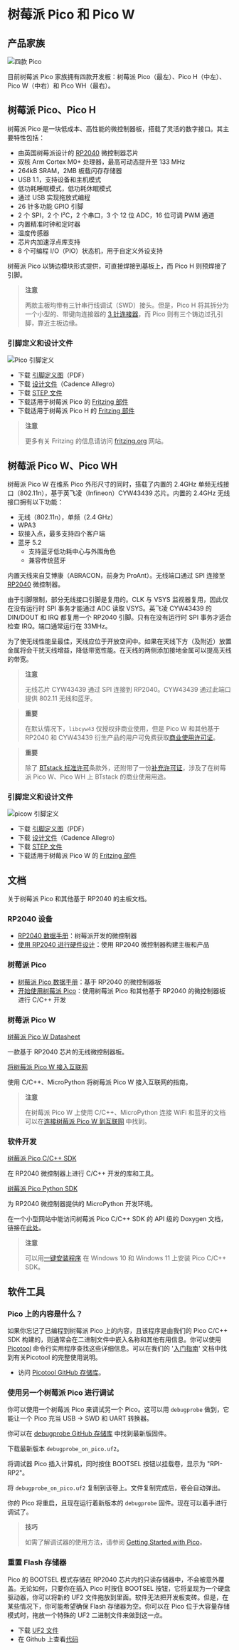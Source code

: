 # 树莓派 Pico 和 Pico W

## 产品家族

![四款 Pico](https://www.raspberrypi.com/documentation/microcontrollers/images/four_picos.jpg?hash=3f928dff64ab31c4f3b1caecf4fb83a4)

目前树莓派 Pico 家族拥有四款开发板：树莓派 Pico（最左）、Pico H（中左）、Pico W（中右）和 Pico WH（最右）。

## 树莓派 Pico、Pico H

树莓派 Pico 是一块低成本、高性能的微控制器板，搭载了灵活的数字接口。其主要特性包括：

* 由英国树莓派设计的 [RP2040](https://www.raspberrypi.com/documentation/microcontrollers/rp2040.html#welcome-to-rp2040) 微控制器芯片
* 双核 Arm Cortex M0+ 处理器，最高可动态提升至 133 MHz
* 264kB SRAM，2MB 板载闪存存储器
* USB 1.1，支持设备和主机模式
* 低功耗睡眠模式，低功耗休眠模式
* 通过 USB 实现拖放式编程
* 26 针多功能 GPIO 引脚
* 2 个 SPI，2 个 I²C，2 个串口，3 个 12 位 ADC，16 位可调 PWM 通道
* 内置精准时钟和定时器
* 温度传感器
* 芯片内加速浮点库支持
* 8 个可编程 I/O（PIO）状态机，用于自定义外设支持

树莓派 Pico 以铸边模块形式提供，可直接焊接到基板上，而 Pico H 则预焊接了引脚。

>**注意**
>
>两款主板均带有三针串行线调试（SWD）接头。但是，Pico H 将其拆分为一个小型的、带键向连接器的 [3 针连接器](https://datasheets.raspberrypi.com/debug/debug-connector-specification.pdf)，而 Pico 则有三个铸边过孔引脚，靠近主板边缘。 


### 引脚定义和设计文件

![Pico 引脚定义](https://www.raspberrypi.com/documentation/microcontrollers/images/pico-pinout.svg)

* 下载 [引脚定义图](https://datasheets.raspberrypi.com/pico/Pico-R3-A4-Pinout.pdf)（PDF）
* 下载 [设计文件](https://datasheets.raspberrypi.com/pico/RPi-Pico-R3-PUBLIC-20200119.zip)（Cadence Allegro）
* 下载 [STEP 文件](https://datasheets.raspberrypi.com/pico/Pico-R3-step.zip)
* 下载适用于树莓派 Pico 的 [Fritzing 部件](https://datasheets.raspberrypi.com/pico/Pico-R3-Fritzing.fzpz)
* 下载适用于树莓派 Pico H 的 [Fritzing 部件](https://datasheets.raspberrypi.com/pico/PicoH-Fritzing.fzpz)

>**注意**
>
>更多有关 Fritzing 的信息请访问 [fritzing.org](https://fritzing.org/) 网站。

## 树莓派 Pico W、Pico WH

树莓派 Pico W 在维系 Pico 外形尺寸的同时，搭载了内置的 2.4GHz 单频无线接口（802.11n），基于英飞凌（Infineon）CYW43439 芯片。内置的 2.4GHz 无线接口拥有以下功能：

- 无线（802.11n），单频（2.4 GHz）
- WPA3
- 软接入点，最多支持四个客户端
- 蓝牙 5.2
  - 支持蓝牙低功耗中心与外围角色
  - 兼容传统蓝牙

内置天线来自艾博康（ABRACON，前身为 ProAnt）。无线端口通过 SPI 连接至 [RP2040](https://www.raspberrypi.com/documentation/microcontrollers/rp2040.html#welcome-to-rp2040) 微控制器。

由于引脚限制，部分无线接口引脚是复用的。CLK 与 VSYS 监视器复用，因此仅在没有运行时 SPI 事务才能通过 ADC 读取 VSYS。英飞凌 CYW43439 的 DIN/DOUT 和 IRQ 都复用一个 RP2040 引脚。只有在没有运行时 SPI 事务才适合检查 IRQ。端口通常运行在 33MHz。

为了使无线性能呈最佳，天线应位于开放空间中。如果在天线下方（及附近）放置金属将会干扰天线增益，降低带宽性能。在天线的两侧添加接地金属可以提高天线的带宽。

>**注意**
>
>无线芯片 CYW43439 通过 SPI 连接到 RP2040。CYW43439 通过此端口提供 802.11 无线和蓝牙。 

>**重要**
>
>在默认情况下，`libcyw43` 仅授权非商业使用，但是 Pico W 和其他基于 RP2040 和 CYW43439 衍生产品的用户可免费获取[商业使用许可证](https://github.com/georgerobotics/cyw43-driver/blob/195dfcc10bb6f379e3dea45147590db2203d3c7b/LICENSE.RP)。 

>**重要**
>
> 除了 [BTstack 标准许可](https://github.com/bluekitchen/btstack/blob/master/LICENSE)条款外，还附带了一份[补充许可证](https://github.com/raspberrypi/pico-sdk/blob/master/src/rp2_common/pico_btstack/LICENSE.RP)，涉及了在树莓派 Pico W、Pico WH 上 BTstack 的商业使用用途。 

### 引脚定义和设计文件

![picow 引脚定义](https://www.raspberrypi.com/documentation/microcontrollers/images/picow-pinout.svg)

- 下载 [引脚定义图](https://datasheets.raspberrypi.com/picow/PicoW-A4-Pinout.pdf)（PDF）
- 下载 [设计文件](https://datasheets.raspberrypi.com/picow/RPi-PicoW-PUBLIC-20220607.zip)（Cadence Allegro）
- 下载 [STEP 文件](https://datasheets.raspberrypi.com/picow/PicoW-step.zip)
- 下载适用于树莓派 Pico W 的 [Fritzing 部件](https://datasheets.raspberrypi.com/picow/PicoW-Fritzing.fzpz)

## 文档

关于树莓派 Pico 和其他基于 RP2040 的主板文档。

### RP2040 设备

- [RP2040 数据手册](https://datasheets.raspberrypi.com/rp2040/rp2040-datasheet.pdf)：树莓派开发的微控制器
- [使用 RP2040 进行硬件设计](https://datasheets.raspberrypi.com/rp2040/hardware-design-with-rp2040.pdf)：使用 RP2040 微控制器构建主板和产品

### 树莓派 Pico

- [树莓派 Pico 数据手册](https://datasheets.raspberrypi.com/pico/pico-datasheet.pdf)：基于 RP2040 的微控制器板
- [开始使用树莓派 Pico](https://datasheets.raspberrypi.com/pico/getting-started-with-pico.pdf)：使用树莓派 Pico 和其他基于 RP2040 的微控制器板进行 C/C++ 开发


### 树莓派 Pico W

[树莓派 Pico W Datasheet](https://datasheets.raspberrypi.com/picow/pico-w-datasheet.pdf)

一款基于 RP2040 芯片的无线微控制器板。

[将树莓派 Pico W 接入互联网](https://datasheets.raspberrypi.com/picow/connecting-to-the-internet-with-pico-w.pdf)

使用 C/C++、MicroPython 将树莓派 Pico W 接入互联网的指南。

>**注意**
>
>在树莓派 Pico W 上使用 C/C++、MicroPython 连接 WiFi 和蓝牙的文档可以在[连接树莓派 Pico W 到互联网](https://datasheets.raspberrypi.com/picow/connecting-to-the-internet-with-pico-w.pdf) 中找到。 

### 软件开发

[树莓派 Pico C/C++ SDK](https://datasheets.raspberrypi.com/pico/raspberry-pi-pico-c-sdk.pdf)

在 RP2040 微控制器上进行 C/C++ 开发的库和工具。

[树莓派 Pico Python SDK](https://datasheets.raspberrypi.com/pico/raspberry-pi-pico-python-sdk.pdf)

为 RP2040 微控制器提供的 MicroPython 开发环境。

在一个小型网站中能访问树莓派 Pico C/C++ SDK 的 API 级的 Doxygen 文档，链接在[此处](https://rptl.io/pico-doxygen)。

>**注意**
>
>可以用[一键安装程序](https://github.com/raspberrypi/pico-setup-windows/releases/latest/download/pico-setup-windows-x64-standalone.exe) 在 Windows 10 和 Windows 11 上安装 Pico C/C++ SDK。 

## 软件工具

### Pico 上的内容是什么？

如果你忘记了已编程到树莓派 Pico 上的内容，且该程序是由我们的 Pico C/C++ SDK 构建的，则通常会在二进制文件中嵌入名称和其他有用信息。你可以使用 [Picotool](https://github.com/raspberrypi/picotool) 命令行实用程序查找这些详细信息。可以在我们的 '[入门指南](https://datasheets.raspberrypi.com/pico/getting-started-with-pico.pdf)' 文档中找到有关Picotool 的完整使用说明。

* 访问 [Picotool GitHub 存储库](https://github.com/raspberrypi/picotool)。

### 使用另一个树莓派 Pico 进行调试

你可以使用一个树莓派 Pico 来调试另一个 Pico。这可以用 `debugprobe` 做到，它能让一个 Pico 充当 USB → SWD 和 UART 转换器。

你可以在 [debugprobe GitHub 存储库](https://github.com/raspberrypi/debugprobe/releases/latest) 中找到最新版固件。

下载最新版本 `debugprobe_on_pico.uf2`。

将调试器 Pico 插入计算机，同时按住 BOOTSEL 按钮以挂载卷，显示为 "RPI-RP2"。

将 `debugprobe_on_pico.uf2` 复制到该卷上。文件复制完成后，卷会自动弹出。

你的 Pico 将重启，且现在运行着新版本的 `debugprobe` 固件。现在可以着手进行调试了。

>**技巧**
>
>如需了解调试器的使用方法，请参阅 [Getting Started with Pico](https://datasheets.raspberrypi.com/pico/getting-started-with-pico.pdf)。

### 重置 Flash 存储器

Pico 的 BOOTSEL 模式存储在 RP2040 芯片内的只读存储器中，不会被意外覆盖。无论如何，只要你在插入 Pico 时按住 BOOTSEL 按钮，它将呈现为一个硬盘驱动器，你可以将新的 UF2 文件拖放到里面。软件无法把开发板变砖。但是，在某些情况下，你可能希望确保 Flash 存储器为空。你可以在 Pico 位于大容量存储模式时，拖放一个特殊的 UF2 二进制文件来做到这一点。

* 下载 [UF2 文件](https://datasheets.raspberrypi.com/soft/flash_nuke.uf2)
* 在 Github 上查看[代码](https://github.com/raspberrypi/pico-examples/blob/master/flash/nuke/nuke.c)

